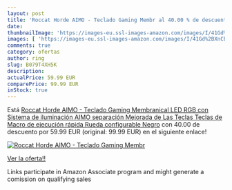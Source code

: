 ```yaml
---
layout: post
title: 'Roccat Horde AIMO - Teclado Gaming Membr al 40.00 % de descuento'
date: 
thumbnailImage: 'https://images-eu.ssl-images-amazon.com/images/I/41Gd%2BXnCBHL._SL200_.jpg'
images: [ 'https://images-eu.ssl-images-amazon.com/images/I/41Gd%2BXnCBHL._SL200_.jpg' ]
comments: true
category: ofertas
author: ring
slug: B079T4XH5K
description:
actualPrice: 59.99 EUR
comparePrice: 99.99 EUR
inStock: true
---
```


Está [Roccat Horde AIMO - Teclado Gaming Membranical  LED RGB con Sistema de iluminación AIMO  separación Mejorada de Las Teclas  Teclas de Macro de ejecución rápida  Rueda configurable  Negro](https://www.amazon.es/dp/B079T4XH5K/?tag=tolees-21) con 40.00 de descuento por 59.99 EUR (original: 99.99 EUR) en el siguiente enlace!

[![Roccat Horde AIMO - Teclado Gaming Membr](https://images-eu.ssl-images-amazon.com/images/I/41Gd%2BXnCBHL._SL200_.jpg)](https://www.amazon.es/dp/B079T4XH5K/?tag=tolees-21)

[Ver la oferta!!](https://www.amazon.es/dp/B079T4XH5K/?tag=tolees-21)

Links participate in Amazon Associate program and might generate a comission on qualifying sales


